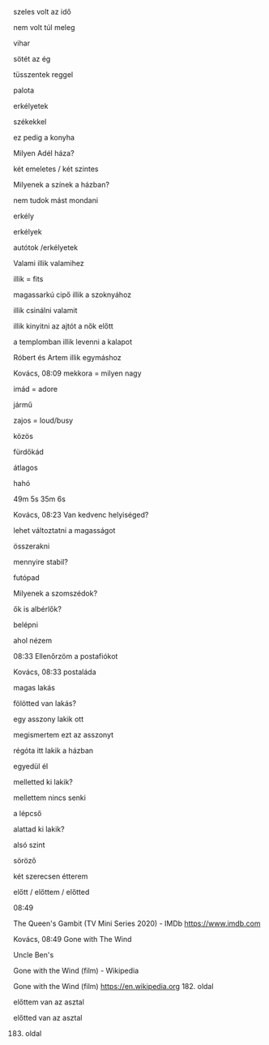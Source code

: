 szeles volt az idő

nem volt túl meleg

vihar

sötét az ég

tüsszentek reggel

palota

erkélyetek

székekkel

ez pedig a konyha

Milyen Adél háza?

két emeletes / két szintes

Milyenek a színek a házban?

nem tudok mást mondani

erkély

erkélyek

autótok /erkélyetek

Valami illik valamihez

illik = fits

magassarkú cipő illik a szoknyához

illik csinálni valamit

illik kinyitni az ajtót a nők előtt

a templomban illik levenni a kalapot

Róbert és Artem illik egymáshoz


Kovács, 08:09
mekkora = milyen nagy

imád = adore

jármű

zajos = loud/busy

közös

fürdőkád

átlagos 

hahó

 49m 5s
 35m 6s

Kovács, 08:23
Van kedvenc helyiséged?

lehet változtatni a magasságot

összerakni

mennyire stabil?

futópad

Milyenek a szomszédok?

ők is albérlők?

belépni

ahol nézem

08:33
Ellenőrzöm a postafiókot

Kovács, 08:33
postaláda

magas lakás

fölötted van lakás?

egy asszony lakik ott

megismertem ezt az asszonyt

régóta itt lakik a házban

egyedül él

melletted ki lakik?

mellettem nincs senki

a lépcső

alattad ki lakik?

alsó szint

söröző

két szerecsen étterem

előtt / előttem / előtted


08:49

The Queen's Gambit (TV Mini Series 2020) - IMDb
https://www.imdb.com

Kovács, 08:49
Gone with The Wind

Uncle Ben's

Gone with the Wind (film) - Wikipedia


Gone with the Wind (film)
https://en.wikipedia.org
182. oldal

előttem van az asztal

előtted van az asztal

183. oldal